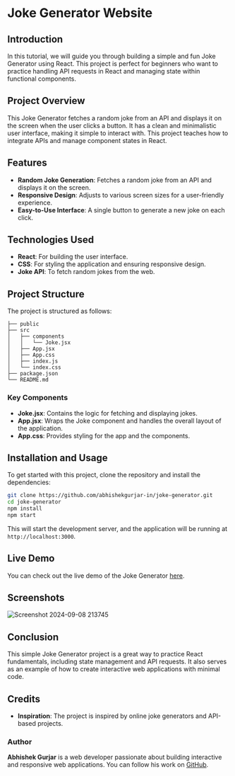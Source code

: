 # Joke Generator Website

## Introduction

In this tutorial, we will guide you through building a simple and fun Joke Generator using React. This project is perfect for beginners who want to practice handling API requests in React and managing state within functional components.

## Project Overview

This Joke Generator fetches a random joke from an API and displays it on the screen when the user clicks a button. It has a clean and minimalistic user interface, making it simple to interact with. This project teaches how to integrate APIs and manage component states in React.

## Features

- **Random Joke Generation**: Fetches a random joke from an API and displays it on the screen.
- **Responsive Design**: Adjusts to various screen sizes for a user-friendly experience.
- **Easy-to-Use Interface**: A single button to generate a new joke on each click.

## Technologies Used

- **React**: For building the user interface.
- **CSS**: For styling the application and ensuring responsive design.
- **Joke API**: To fetch random jokes from the web.

## Project Structure

The project is structured as follows:

```
├── public
├── src
│   ├── components
│   │   └── Joke.jsx
│   ├── App.jsx
│   ├── App.css
│   ├── index.js
│   └── index.css
├── package.json
└── README.md
```

### Key Components

- **Joke.jsx**: Contains the logic for fetching and displaying jokes.
- **App.jsx**: Wraps the Joke component and handles the overall layout of the application.
- **App.css**: Provides styling for the app and the components.


## Installation and Usage

To get started with this project, clone the repository and install the dependencies:

```bash
git clone https://github.com/abhishekgurjar-in/joke-generator.git
cd joke-generator
npm install
npm start
```

This will start the development server, and the application will be running at `http://localhost:3000`.

## Live Demo

You can check out the live demo of the Joke Generator [here](https://joke-generator-in.netlify.app/).

## Screenshots

![Screenshot 2024-09-08 213745](https://github.com/user-attachments/assets/b4874802-6b4d-49ea-b4e0-70205283a277)



## Conclusion

This simple Joke Generator project is a great way to practice React fundamentals, including state management and API requests. It also serves as an example of how to create interactive web applications with minimal code.

## Credits

- **Inspiration**: The project is inspired by online joke generators and API-based projects.

### Author

**Abhishek Gurjar** is a web developer passionate about building interactive and responsive web applications. You can follow his work on [GitHub](https://github.com/abhishekgurjar-in).
